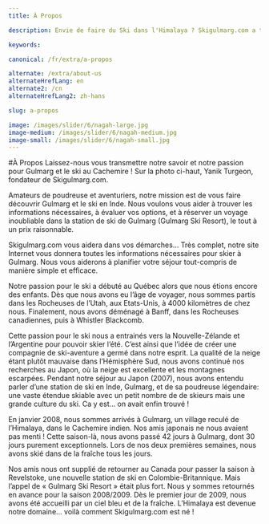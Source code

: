 ```yaml
---
title: À Propos

description: Envie de faire du Ski dans l'Himalaya ? Skigulmarg.com a toutes les infos pour vous aider à planifier votre voyage à Gulmarg Ski Resort à un prix raisonnable

keywords:

canonical: /fr/extra/a-propos

alternate: /extra/about-us
alternateHrefLang: en
alternate2: /cn
alternateHrefLang2: zh-hans

slug: a-propos

image: /images/slider/6/nagah-large.jpg
image-medium: /images/slider/6/nagah-medium.jpg
image-small: /images/slider/6/nagah-small.jpg
---
```


#À Propos
Laissez-nous vous transmettre notre savoir et notre passion pour Gulmarg et le ski au Cachemire ! Sur la photo ci-haut, Yanik Turgeon, fondateur de Skigulmarg.com.

Amateurs de poudreuse et aventuriers, notre mission est de vous faire découvrir Gulmarg et le ski en Inde. Nous voulons vous aider à trouver les informations nécessaires, à évaluer vos options, et à réserver un voyage inoubliable dans la station de ski de Gulmarg (Gulmarg Ski Resort), le tout à un prix raisonnable.

Skigulmarg.com vous aidera dans vos démarches… Très complet, notre site Internet vous donnera toutes les informations nécessaires pour skier à Gulmarg. Nous vous aiderons à planifier votre séjour tout-compris de manière simple et efficace.

Notre passion pour le ski a débuté au Québec alors que nous étions encore des enfants. Dès que nous avons eu l’âge de voyager, nous sommes partis dans les Rocheuses de l’Utah, aux Etats-Unis, à 4000 kilomètres de chez nous. Finalement, nous avons déménagé à Banff, dans les Rocheuses canadiennes, puis à Whistler Blackcomb.

Cette passion pour le ski nous a entrainés vers la Nouvelle-Zélande et l’Argentine pour pouvoir skier l’été. C’est ainsi que l’idée de créer une compagnie de ski-aventure a germé dans notre esprit. La qualité de la neige étant plutôt mauvaise dans l’Hémisphère Sud, nous avons continué nos recherches au Japon, où la neige est excellente et les montagnes escarpées. Pendant notre séjour au Japon (2007), nous avons entendu parler d’une station de ski en Inde, Gulmarg, et de sa poudreuse légendaire: une vaste étendue skiable avec un petit nombre de de skieurs mais une grande culture du ski. Ca y est… on avait enfin trouvé !

En janvier 2008, nous sommes arrivés à Gulmarg, un village reculé de l’Himalaya, dans le Cachemire indien. Nos amis japonais ne nous avaient pas menti ! Cette saison-là, nous avons passé 42 jours à Gulmarg, dont 30 jours purement exceptionnels. Lors de nos deux premières semaines, nous avons skié dans de la fraîche tous les jours.

Nos amis nous ont supplié de retourner au Canada pour passer la saison à Revelstoke, une nouvelle station de ski en Colombie-Britannique. Mais l’appel de « Gulmarg Ski Resort » était plus fort. Nous y sommes retournés en avance pour la saison 2008/2009. Dès le premier jour de 2009, nous avons été accueilli par un ciel bleu et de la fraîche. L’Himalaya est devenue notre domaine… voilà comment Skigulmarg.com est né !
